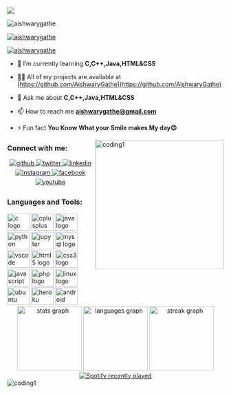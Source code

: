 ![](https://user-images.githubusercontent.com/78863428/224938123-b3016a27-0a0c-488b-839f-28e04a94e4aa.gif)


<p align="left"> <img src="https://komarev.com/ghpvc/?username=aishwarygathe&label=Profile%20views&color=0e75b6&style=flat" alt="aishwarygathe" /> </p>

<p align="left"> <a href="https://github.com/ryo-ma/github-profile-trophy"><img src="https://github-profile-trophy.vercel.app/?username=aishwarygathe" alt="aishwarygathe" /></a> </p>

<p align="left"> <a href="https://twitter.com/aishwarygathe" target="blank"><img src="https://img.shields.io/twitter/follow/aishwarygathe?logo=twitter&style=for-the-badge" alt="aishwarygathe" /></a> </p>

- 🌱 I’m currently learning **C,C++,Java,HTML&CSS**

- 👨‍💻 All of my projects are available at [https://github.com/AishwaryGathe](https://github.com/AishwaryGathe)

- 💬 Ask me about **C,C++,Java,HTML&CSS**

- 📫 How to reach me **aishwarygathe@gmail.com**

- ⚡ Fun fact **You Know What your Smile makes My day😍**
<div style="border-radius: 50%;"><img align="right" alt="coding1" width="300" src="https://miro.medium.com/max/850/0*7Q3yvSIv_t0ioJ-Z.gif">
</div>
<h3 align="left">Connect with me:</h3>
<div align="center">
<a href="https://github.com/aishwarygathe" target="_blank">
<img src=https://img.shields.io/badge/github-%2324292e.svg?&style=for-the-badge&logo=github&logoColor=white alt=github style="margin-bottom: 5px;" />
</a>
<a href="https://twitter.com/aishwarygathe" target="_blank">
<img src=https://img.shields.io/badge/twitter-%2300acee.svg?&style=for-the-badge&logo=twitter&logoColor=white alt=twitter style="margin-bottom: 5px;" />
</a>
<a href="https://linkedin.com/in/aishwarygathe" target="_blank">
<img src=https://img.shields.io/badge/linkedin-%231E77B5.svg?&style=for-the-badge&logo=linkedin&logoColor=white alt=linkedin style="margin-bottom: 5px;" />
</a>
<a href="https://instagram.com/aishwary_gathe" target="_blank">
<img src=https://img.shields.io/badge/instagram-%23000000.svg?&style=for-the-badge&logo=instagram&logoColor=white alt=instagram style="margin-bottom: 5px;" />
</a>
<a href="https://www.facebook.com/aishwary.gathe.20" target="_blank">
<img src=https://img.shields.io/badge/facebook-%232E87FB.svg?&style=for-the-badge&logo=facebook&logoColor=white alt=facebook style="margin-bottom: 5px;" />
</a>
<a href="https://www.youtube.com/user/@ExcutePy" target="_blank">
<img src=https://img.shields.io/badge/youtube-%23EE4831.svg?&style=for-the-badge&logo=youtube&logoColor=white alt=youtube style="margin-bottom: 5px;" />
</a>  
</div>  

<h3 align="left">Languages and Tools:</h3>
<div align="left">
  <img src="https://cdn.jsdelivr.net/gh/devicons/devicon/icons/c/c-original.svg" height="40" width="52" alt="c logo"  />
  <img src="https://cdn.jsdelivr.net/gh/devicons/devicon/icons/cplusplus/cplusplus-original.svg" height="40" width="52" alt="cplusplus logo"  />
  <img src="https://cdn.jsdelivr.net/gh/devicons/devicon/icons/java/java-original.svg" height="40" width="52" alt="java logo"  />
  <img src="https://cdn.jsdelivr.net/gh/devicons/devicon/icons/python/python-original.svg" height="40" width="52" alt="python logo"  />
  <img src="https://cdn.jsdelivr.net/gh/devicons/devicon/icons/jupyter/jupyter-original.svg" height="40" width="52" alt="jupyter logo"  />
  <img src="https://cdn.jsdelivr.net/gh/devicons/devicon/icons/mysql/mysql-original.svg" height="40" width="52" alt="mysql logo"  />
  <img src="https://cdn.jsdelivr.net/gh/devicons/devicon/icons/vscode/vscode-original.svg" height="40" width="52" alt="vscode logo"  />
  <img src="https://cdn.jsdelivr.net/gh/devicons/devicon/icons/html5/html5-original.svg" height="40" width="52" alt="html5 logo"  />
  <img src="https://cdn.jsdelivr.net/gh/devicons/devicon/icons/css3/css3-original.svg" height="40" width="52" alt="css3 logo"  />
  <img src="https://cdn.jsdelivr.net/gh/devicons/devicon/icons/javascript/javascript-original.svg" height="40" width="52" alt="javascript logo"  />
  <img src="https://cdn.jsdelivr.net/gh/devicons/devicon/icons/php/php-original.svg" height="40" width="52" alt="php logo"  />
  <img src="https://cdn.jsdelivr.net/gh/devicons/devicon/icons/linux/linux-original.svg" height="40" width="52" alt="linux logo"  />
  <img src="https://cdn.jsdelivr.net/gh/devicons/devicon/icons/ubuntu/ubuntu-plain.svg" height="40" width="52" alt="ubuntu logo"  />
  <img src="https://cdn.jsdelivr.net/gh/devicons/devicon/icons/heroku/heroku-original.svg" height="40" width="52" alt="heroku logo"  />
  <img src="https://cdn.jsdelivr.net/gh/devicons/devicon/icons/android/android-original.svg" height="40" width="52" alt="android logo"  />
</div>

<div align="center">
  <img src="https://github-readme-stats.vercel.app/api?username=aishwarygathe&hide_title=false&hide_rank=false&show_icons=true&include_all_commits=true&count_private=true&disable_animations=false&theme=moltack&locale=en&hide_border=false&order=1" height="150" alt="stats graph"  />
  <img algin="left" src="https://github-readme-stats.vercel.app/api/top-langs?username=aishwarygathe&locale=en&hide_title=false&layout=compact&card_width=320&langs_count=5&theme=dracula&hide_border=false&order=2" height="150" alt="languages graph"  />
  <img src="https://streak-stats.demolab.com?user=aishwarygathe&locale=en&mode=daily&theme=panda&hide_border=false&border_radius=5&order=3" height="150" alt="streak graph"  />
</div>

<div align="center">
  <a href="https://open.spotify.com/user/58kgftfbnm0uvt6hsy5vf1q1m">
    <img src="https://spotify-recently-played-readme.vercel.app/api?user=58kgftfbnm0uvt6hsy5vf1q1m" alt="Spotify recently played"  />
  </a>
</div>

<div><img align="center" alt="coding1" src="https://res.cloudinary.com/practicaldev/image/fetch/s--E4gnEuy_--/c_limit%2Cf_auto%2Cfl_progressive%2Cq_66%2Cw_880/https://dev-to-uploads.s3.amazonaws.com/uploads/articles/233m04x0r0lv60payria.gif"></div>

